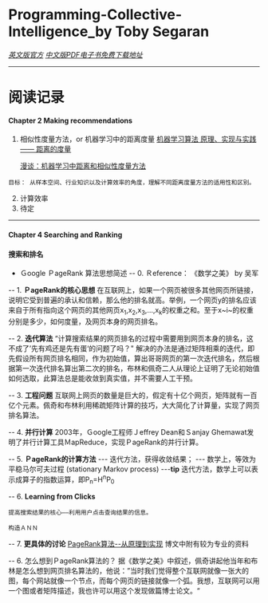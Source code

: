 
# Programming-Collective-Intelligence_by Toby Segaran

[*英文版官方*](http://pan.baidu.com/s/1ntKHRPB)
[*中文版PDF电子书免费下载地址*](http://pan.baidu.com/s/1ntKHRPB)


***
# 阅读记录

#### Chapter 2 Making recommendations
1. 相似性度量方法，or 机器学习中的距离度量 
	[机器学习算法 原理、实现与实践 —— 距离的度量](http://www.cnblogs.com/ronny/p/4080442.html)

	[漫谈：机器学习中距离和相似性度量方法](http://www.cnblogs.com/daniel-D/p/3244718.html)

`目标： 从样本空间、行业知识以及计算效率的角度，理解不同距离度量方法的适用性和区别。`


2. 计算效率
3. 待定


***
#### Chapter 4 Searching and Ranking
#### 搜索和排名

- Ｇoogle ＰageRank 算法思想简述
-- 0. Ｒeference： 《数学之美》 by 吴军

-- 1. **ＰageRank的核心思想**
	在互联网上，如果一个网页被很多其他网页所链接，说明它受到普遍的承认和信赖，那么他的排名就高。举例，一个网页y的排名应该来自于所有指向这个网页的其他网页x<sub>1</sub>,x<sub>2</sub>,x<sub>3</sub>,...,x<sub>k</sub>的权重之和。至于x~i~的权重分别是多少，如何度量，及网页本身的网页排名。
	
-- 2. **迭代算法**
	“计算搜索结果的网页排名的过程中需要用到网页本身的排名，这不成了’先有鸡还是先有蛋‘的问题了吗？" 解决的办法是通过矩阵相乘的迭代，即先假设所有网页排名相同，作为初始值，算出哥哥网页的第一次迭代排名，然后根据第一次迭代排名算出第二次的排名，布林和佩奇二人从理论上证明了无论初始值如何选取，此算法总是能收敛到真实值，并不需要人工干预。 
	
-- 3.  **工程问题**
	互联网上网页的数量是巨大的，假定有十亿个网页，矩阵就有一百亿个元素。佩奇和布林利用稀疏矩阵计算的技巧，大大简化了计算量，实现了网页排名算法。
	
-- 4.  **并行计算**
	2003年，Ｇoogle工程师Ｊeffrey Dean和Ｓanjay Ghemawat发明了并行计算工具ＭapReduce，实现ＰageRank的并行计算。
	
-- 5.  **ＰageRank的计算方法**
--- 迭代方法，获得收敛结果；
--- 数学上，等效为平稳马尔可夫过程 (stationary Markov process)
---**tip** 迭代方法，数学上可以表示成算子的指数运算，即P<sub>n</sub>=H<sup>n</sup>P<sub>0</sub>


-- 6. **Learning from Clicks**

`提高搜索结果的核心——利用用户点击查询结果的信息。`

`构造ＡＮＮ`
	
-- 7. **更具体的讨论**
[PageRank算法--从原理到实现](http://www.cnblogs.com/rubinorth/p/5799848.html)
博文中附有较为专业的资料

	
-- 6. 怎么想到ＰageRank算法的？ 
	据《数学之美》中叙述，佩奇讲起他当年和布林是怎么想到网页排名算法的，他说：”当时我们觉得整个互联网就像一张大的图，每个网站就像一个节点，而每个网页的链接就像一个弧。我想，互联网可以用一个图或者矩阵描述，我也许可以用这个发现做篇博士论文。“	
	

